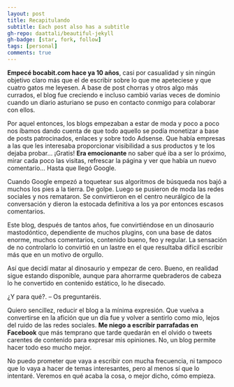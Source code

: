 ```yaml
---
layout: post
title: Recapitulando
subtitle: Each post also has a subtitle
gh-repo: daattali/beautiful-jekyll
gh-badge: [star, fork, follow]
tags: [personal]
comments: true
---
```


**Empecé bocabit.com hace ya 10 años**, casi por casualidad y sin ningún objetivo claro más que el de escribir sobre lo que me apeteciese y que cuatro gatos me leyesen. A base de post chorras y otros algo más currados, el blog fue creciendo e incluso cambió varias veces de dominio cuando un diario asturiano se puso en contacto conmigo para colaborar con ellos.

Por aquel entonces, los blogs empezaban a estar de moda y poco a poco nos íbamos dando cuenta de que todo aquello se podía monetizar a base de posts patrocinados, enlaces y sobre todo Adsense. Que había empresas a las que les interesaba proporcionar visibilidad a sus productos y te los dejaba probar… ¡Gratis! **Era emocionante** no saber qué iba a ser lo próximo, mirar cada poco las visitas, refrescar la página y ver que había un nuevo comentario… Hasta que llegó Google.

Cuando Google empezó a toquetear sus algoritmos de búsqueda nos bajó a muchos los pies a la tierra. De golpe. Luego se pusieron de moda las redes sociales y nos remataron. Se convirtieron en el centro neurálgico de la conversación y dieron la estocada definitiva a los ya por entonces escasos comentarios.

Este blog, después de tantos años, fue convirtiéndose en un dinosaurio mastodóntico, dependiente de muchos plugins, con una base de datos enorme, muchos comentarios, contenido bueno, feo y regular. La sensación de no controlarlo lo convirtió en un lastre en el que resultaba difícil escribir más que en un motivo de orgullo.

Así que decidí matar al dinosaurio y empezar de cero. Bueno, en realidad sigue estando disponible, aunque para ahorrarme quebraderos de cabeza lo he convertido en contenido estático, lo he disecado.

¿Y para qué?. – Os preguntaréis.

Quiero sencillez, reducir el blog a la mínima expresión. Que vuelva a convertirse en la afición que un día fue y volver a sentirlo como mío, lejos del ruido de las redes sociales. **Me niego a escribir parrafadas en Facebook** que más temprano que tarde quedarán en el olvido o tweets carentes de contenido para expresar mis opiniones. No, un blog permite hacer todo eso mucho mejor.

No puedo prometer que vaya a escribir con mucha frecuencia, ni tampoco que lo vaya a hacer de temas interesantes, pero al menos sí que lo intentaré. Veremos en qué acaba la cosa, o mejor dicho, cómo empieza.
